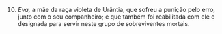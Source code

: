 ﻿10. <em>Eva,</em> a mãe da raça violeta de Urântia, que sofreu a punição pelo erro, junto com o seu companheiro; e que também foi reabilitada com ele e designada para servir neste grupo de sobreviventes mortais.